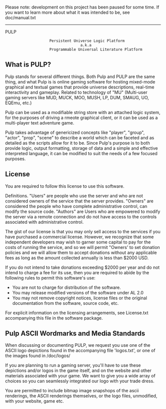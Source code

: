 Please note: development on this project has been paused for some time.  If you want to learn more about what it was intended to be, see doc/manual.txt
***

PULP

                        Persistent Universe Logic Platform
                                      a.k.a
                        Programmable Universal Literature Platform

What is PULP?
-------------

Pulp stands for several different things.  Both Pulp and PULP are the same thing,
and what Pulp is is online gaming software for hosting mixed-mode graphical and
textual games that provide universe descriptions, real-time interactivity and
gameplay.  Related to technology of "MU" (Multi-user gaming servers like MUD,
MUCK, MOO, MUSH, LP, DUM, SMAUG, UO, EQEmu, etc.)

Pulp can be used as a modifiable string store with an attached logic system,
for the purposes of driving a rmeote graphical client, or it can be used as
a multi-player text adventure game.

Pulp takes advantage of genericized concepts like "player", "group",
"actor", "prop", "scene" to describe a world which can be faceted and
as detailed as the scripts allow for it to be.  Since Pulp's purpose is to
both provide logic, output formatting, storage of data and a simple and
effective interpreted language, it can be modified to suit the needs of
a few focused purposes.


License
-------

You are required to follow this license to use this software.

Definitions. "Users" are people who use the server and who are not
considered owners of the service that the server provides.  "Owners"
are considered the people who have complete administrative control,
can modify the source code.  "Authors" are Users who are empowered
to modify the server via a remote connection and do not have access
to the controls associated with administrative control.

The gist of our license is that you may only sell access to the services
if you have purchased a commercial license.  However, we recognize that
some independent developers may wish to garner some capital to pay for
the costs of running the service, and so we will permit "Owners' to set
donation policies and we will allow them to accept donations without
any applicable fees as long as the amount collected annually is less than
$2000 USD.

If you do not intend to take donations exceeding $2000 per year and do
not intend to charge a fee for its use, then you are required to abide
by the following rules to permit this software's use:

   - You are not to charge for distribution of the software.
   - You may release modified versions of the software under AL 2.0
   - You may not remove copyright notices, license files or the
     original documentation from the software, source code, etc.

For explicit information on the licensing arrangements, see License.txt
accompanying this file in the software package.


Pulp ASCII Wordmarks and Media Standards
----------------------------------------

When discussing or documenting PULP, we request you use one of the ASCII
logo depictions found in the accompanying file 'logos.txt', or one of the
images found in /doc/logos/

If you are planning to run a gaming server, you'll have to use these
depictions and/or logos in the game itself, and on the website and other
materials associated with your game.  We want to give you a wide array
of choices so you can seamlessly integrated our logo with your trade
dress.

You are permitted to include bitmap image snapshops of the ascii renderings,
the ASCII renderings themselves, or the logo files, unmodified, with your
website, game etc.
